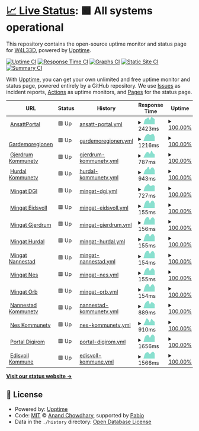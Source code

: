 # [📈 Live Status](https://W4L33D.github.io/DGIURLs): <!--live status--> **🟩 All systems operational**

This repository contains the open-source uptime monitor and status page for [W4L33D](https://W4L33D.github.io/DGIURLs), powered by [Upptime](https://github.com/upptime/upptime).

[![Uptime CI](https://github.com/W4L33D/DGIURLs/workflows/Uptime%20CI/badge.svg)](https://github.com/W4L33D/DGIURLs/actions?query=workflow%3A%22Uptime+CI%22)
[![Response Time CI](https://github.com/W4L33D/DGIURLs/workflows/Response%20Time%20CI/badge.svg)](https://github.com/W4L33D/DGIURLs/actions?query=workflow%3A%22Response+Time+CI%22)
[![Graphs CI](https://github.com/W4L33D/DGIURLs/workflows/Graphs%20CI/badge.svg)](https://github.com/W4L33D/DGIURLs/actions?query=workflow%3A%22Graphs+CI%22)
[![Static Site CI](https://github.com/W4L33D/DGIURLs/workflows/Static%20Site%20CI/badge.svg)](https://github.com/W4L33D/DGIURLs/actions?query=workflow%3A%22Static+Site+CI%22)
[![Summary CI](https://github.com/W4L33D/DGIURLs/workflows/Summary%20CI/badge.svg)](https://github.com/W4L33D/DGIURLs/actions?query=workflow%3A%22Summary+CI%22)

With [Upptime](https://upptime.js.org), you can get your own unlimited and free uptime monitor and status page, powered entirely by a GitHub repository. We use [Issues](https://github.com/W4L33D/DGIURLs/issues) as incident reports, [Actions](https://github.com/W4L33D/DGIURLs/actions) as uptime monitors, and [Pages](https://W4L33D.github.io/DGIURLs) for the status page.

<!--start: status pages-->
<!-- This summary is generated by Upptime (https://github.com/upptime/upptime) -->
<!-- Do not edit this manually, your changes will be overwritten -->
<!-- prettier-ignore -->
| URL | Status | History | Response Time | Uptime |
| --- | ------ | ------- | ------------- | ------ |
| <img alt="" src="https://icons.duckduckgo.com/ip3/ansattportal.dgi.no.ico" height="13"> [AnsattPortal](https://ansattportal.dgi.no/) | 🟩 Up | [ansatt-portal.yml](https://github.com/W4L33D/DGIURLs/commits/HEAD/history/ansatt-portal.yml) | <details><summary><img alt="Response time graph" src="./graphs/ansatt-portal/response-time-week.png" height="20"> 2423ms</summary><br><a href="https://W4L33D.github.io/DGIURLs/history/ansatt-portal"><img alt="Response time 2143" src="https://img.shields.io/endpoint?url=https%3A%2F%2Fraw.githubusercontent.com%2FW4L33D%2FDGIURLs%2FHEAD%2Fapi%2Fansatt-portal%2Fresponse-time.json"></a><br><a href="https://W4L33D.github.io/DGIURLs/history/ansatt-portal"><img alt="24-hour response time 2673" src="https://img.shields.io/endpoint?url=https%3A%2F%2Fraw.githubusercontent.com%2FW4L33D%2FDGIURLs%2FHEAD%2Fapi%2Fansatt-portal%2Fresponse-time-day.json"></a><br><a href="https://W4L33D.github.io/DGIURLs/history/ansatt-portal"><img alt="7-day response time 2423" src="https://img.shields.io/endpoint?url=https%3A%2F%2Fraw.githubusercontent.com%2FW4L33D%2FDGIURLs%2FHEAD%2Fapi%2Fansatt-portal%2Fresponse-time-week.json"></a><br><a href="https://W4L33D.github.io/DGIURLs/history/ansatt-portal"><img alt="30-day response time 2213" src="https://img.shields.io/endpoint?url=https%3A%2F%2Fraw.githubusercontent.com%2FW4L33D%2FDGIURLs%2FHEAD%2Fapi%2Fansatt-portal%2Fresponse-time-month.json"></a><br><a href="https://W4L33D.github.io/DGIURLs/history/ansatt-portal"><img alt="1-year response time 2143" src="https://img.shields.io/endpoint?url=https%3A%2F%2Fraw.githubusercontent.com%2FW4L33D%2FDGIURLs%2FHEAD%2Fapi%2Fansatt-portal%2Fresponse-time-year.json"></a></details> | <details><summary><a href="https://W4L33D.github.io/DGIURLs/history/ansatt-portal">100.00%</a></summary><a href="https://W4L33D.github.io/DGIURLs/history/ansatt-portal"><img alt="All-time uptime 100.00%" src="https://img.shields.io/endpoint?url=https%3A%2F%2Fraw.githubusercontent.com%2FW4L33D%2FDGIURLs%2FHEAD%2Fapi%2Fansatt-portal%2Fuptime.json"></a><br><a href="https://W4L33D.github.io/DGIURLs/history/ansatt-portal"><img alt="24-hour uptime 100.00%" src="https://img.shields.io/endpoint?url=https%3A%2F%2Fraw.githubusercontent.com%2FW4L33D%2FDGIURLs%2FHEAD%2Fapi%2Fansatt-portal%2Fuptime-day.json"></a><br><a href="https://W4L33D.github.io/DGIURLs/history/ansatt-portal"><img alt="7-day uptime 100.00%" src="https://img.shields.io/endpoint?url=https%3A%2F%2Fraw.githubusercontent.com%2FW4L33D%2FDGIURLs%2FHEAD%2Fapi%2Fansatt-portal%2Fuptime-week.json"></a><br><a href="https://W4L33D.github.io/DGIURLs/history/ansatt-portal"><img alt="30-day uptime 100.00%" src="https://img.shields.io/endpoint?url=https%3A%2F%2Fraw.githubusercontent.com%2FW4L33D%2FDGIURLs%2FHEAD%2Fapi%2Fansatt-portal%2Fuptime-month.json"></a><br><a href="https://W4L33D.github.io/DGIURLs/history/ansatt-portal"><img alt="1-year uptime 100.00%" src="https://img.shields.io/endpoint?url=https%3A%2F%2Fraw.githubusercontent.com%2FW4L33D%2FDGIURLs%2FHEAD%2Fapi%2Fansatt-portal%2Fuptime-year.json"></a></details>
| <img alt="" src="https://icons.duckduckgo.com/ip3/gardermoregionen.no.ico" height="13"> [Gardemoregionen](https://gardermoregionen.no/) | 🟩 Up | [gardemoregionen.yml](https://github.com/W4L33D/DGIURLs/commits/HEAD/history/gardemoregionen.yml) | <details><summary><img alt="Response time graph" src="./graphs/gardemoregionen/response-time-week.png" height="20"> 1216ms</summary><br><a href="https://W4L33D.github.io/DGIURLs/history/gardemoregionen"><img alt="Response time 1104" src="https://img.shields.io/endpoint?url=https%3A%2F%2Fraw.githubusercontent.com%2FW4L33D%2FDGIURLs%2FHEAD%2Fapi%2Fgardemoregionen%2Fresponse-time.json"></a><br><a href="https://W4L33D.github.io/DGIURLs/history/gardemoregionen"><img alt="24-hour response time 1511" src="https://img.shields.io/endpoint?url=https%3A%2F%2Fraw.githubusercontent.com%2FW4L33D%2FDGIURLs%2FHEAD%2Fapi%2Fgardemoregionen%2Fresponse-time-day.json"></a><br><a href="https://W4L33D.github.io/DGIURLs/history/gardemoregionen"><img alt="7-day response time 1216" src="https://img.shields.io/endpoint?url=https%3A%2F%2Fraw.githubusercontent.com%2FW4L33D%2FDGIURLs%2FHEAD%2Fapi%2Fgardemoregionen%2Fresponse-time-week.json"></a><br><a href="https://W4L33D.github.io/DGIURLs/history/gardemoregionen"><img alt="30-day response time 1046" src="https://img.shields.io/endpoint?url=https%3A%2F%2Fraw.githubusercontent.com%2FW4L33D%2FDGIURLs%2FHEAD%2Fapi%2Fgardemoregionen%2Fresponse-time-month.json"></a><br><a href="https://W4L33D.github.io/DGIURLs/history/gardemoregionen"><img alt="1-year response time 1104" src="https://img.shields.io/endpoint?url=https%3A%2F%2Fraw.githubusercontent.com%2FW4L33D%2FDGIURLs%2FHEAD%2Fapi%2Fgardemoregionen%2Fresponse-time-year.json"></a></details> | <details><summary><a href="https://W4L33D.github.io/DGIURLs/history/gardemoregionen">100.00%</a></summary><a href="https://W4L33D.github.io/DGIURLs/history/gardemoregionen"><img alt="All-time uptime 100.00%" src="https://img.shields.io/endpoint?url=https%3A%2F%2Fraw.githubusercontent.com%2FW4L33D%2FDGIURLs%2FHEAD%2Fapi%2Fgardemoregionen%2Fuptime.json"></a><br><a href="https://W4L33D.github.io/DGIURLs/history/gardemoregionen"><img alt="24-hour uptime 100.00%" src="https://img.shields.io/endpoint?url=https%3A%2F%2Fraw.githubusercontent.com%2FW4L33D%2FDGIURLs%2FHEAD%2Fapi%2Fgardemoregionen%2Fuptime-day.json"></a><br><a href="https://W4L33D.github.io/DGIURLs/history/gardemoregionen"><img alt="7-day uptime 100.00%" src="https://img.shields.io/endpoint?url=https%3A%2F%2Fraw.githubusercontent.com%2FW4L33D%2FDGIURLs%2FHEAD%2Fapi%2Fgardemoregionen%2Fuptime-week.json"></a><br><a href="https://W4L33D.github.io/DGIURLs/history/gardemoregionen"><img alt="30-day uptime 100.00%" src="https://img.shields.io/endpoint?url=https%3A%2F%2Fraw.githubusercontent.com%2FW4L33D%2FDGIURLs%2FHEAD%2Fapi%2Fgardemoregionen%2Fuptime-month.json"></a><br><a href="https://W4L33D.github.io/DGIURLs/history/gardemoregionen"><img alt="1-year uptime 100.00%" src="https://img.shields.io/endpoint?url=https%3A%2F%2Fraw.githubusercontent.com%2FW4L33D%2FDGIURLs%2FHEAD%2Fapi%2Fgardemoregionen%2Fuptime-year.json"></a></details>
| <img alt="" src="https://icons.duckduckgo.com/ip3/gjerdrum.kommunetv.no.ico" height="13"> [Gjerdrum Kommunetv](https://Gjerdrum.kommunetv.no) | 🟩 Up | [gjerdrum-kommunetv.yml](https://github.com/W4L33D/DGIURLs/commits/HEAD/history/gjerdrum-kommunetv.yml) | <details><summary><img alt="Response time graph" src="./graphs/gjerdrum-kommunetv/response-time-week.png" height="20"> 787ms</summary><br><a href="https://W4L33D.github.io/DGIURLs/history/gjerdrum-kommunetv"><img alt="Response time 703" src="https://img.shields.io/endpoint?url=https%3A%2F%2Fraw.githubusercontent.com%2FW4L33D%2FDGIURLs%2FHEAD%2Fapi%2Fgjerdrum-kommunetv%2Fresponse-time.json"></a><br><a href="https://W4L33D.github.io/DGIURLs/history/gjerdrum-kommunetv"><img alt="24-hour response time 855" src="https://img.shields.io/endpoint?url=https%3A%2F%2Fraw.githubusercontent.com%2FW4L33D%2FDGIURLs%2FHEAD%2Fapi%2Fgjerdrum-kommunetv%2Fresponse-time-day.json"></a><br><a href="https://W4L33D.github.io/DGIURLs/history/gjerdrum-kommunetv"><img alt="7-day response time 787" src="https://img.shields.io/endpoint?url=https%3A%2F%2Fraw.githubusercontent.com%2FW4L33D%2FDGIURLs%2FHEAD%2Fapi%2Fgjerdrum-kommunetv%2Fresponse-time-week.json"></a><br><a href="https://W4L33D.github.io/DGIURLs/history/gjerdrum-kommunetv"><img alt="30-day response time 718" src="https://img.shields.io/endpoint?url=https%3A%2F%2Fraw.githubusercontent.com%2FW4L33D%2FDGIURLs%2FHEAD%2Fapi%2Fgjerdrum-kommunetv%2Fresponse-time-month.json"></a><br><a href="https://W4L33D.github.io/DGIURLs/history/gjerdrum-kommunetv"><img alt="1-year response time 703" src="https://img.shields.io/endpoint?url=https%3A%2F%2Fraw.githubusercontent.com%2FW4L33D%2FDGIURLs%2FHEAD%2Fapi%2Fgjerdrum-kommunetv%2Fresponse-time-year.json"></a></details> | <details><summary><a href="https://W4L33D.github.io/DGIURLs/history/gjerdrum-kommunetv">100.00%</a></summary><a href="https://W4L33D.github.io/DGIURLs/history/gjerdrum-kommunetv"><img alt="All-time uptime 100.00%" src="https://img.shields.io/endpoint?url=https%3A%2F%2Fraw.githubusercontent.com%2FW4L33D%2FDGIURLs%2FHEAD%2Fapi%2Fgjerdrum-kommunetv%2Fuptime.json"></a><br><a href="https://W4L33D.github.io/DGIURLs/history/gjerdrum-kommunetv"><img alt="24-hour uptime 100.00%" src="https://img.shields.io/endpoint?url=https%3A%2F%2Fraw.githubusercontent.com%2FW4L33D%2FDGIURLs%2FHEAD%2Fapi%2Fgjerdrum-kommunetv%2Fuptime-day.json"></a><br><a href="https://W4L33D.github.io/DGIURLs/history/gjerdrum-kommunetv"><img alt="7-day uptime 100.00%" src="https://img.shields.io/endpoint?url=https%3A%2F%2Fraw.githubusercontent.com%2FW4L33D%2FDGIURLs%2FHEAD%2Fapi%2Fgjerdrum-kommunetv%2Fuptime-week.json"></a><br><a href="https://W4L33D.github.io/DGIURLs/history/gjerdrum-kommunetv"><img alt="30-day uptime 100.00%" src="https://img.shields.io/endpoint?url=https%3A%2F%2Fraw.githubusercontent.com%2FW4L33D%2FDGIURLs%2FHEAD%2Fapi%2Fgjerdrum-kommunetv%2Fuptime-month.json"></a><br><a href="https://W4L33D.github.io/DGIURLs/history/gjerdrum-kommunetv"><img alt="1-year uptime 100.00%" src="https://img.shields.io/endpoint?url=https%3A%2F%2Fraw.githubusercontent.com%2FW4L33D%2FDGIURLs%2FHEAD%2Fapi%2Fgjerdrum-kommunetv%2Fuptime-year.json"></a></details>
| <img alt="" src="https://icons.duckduckgo.com/ip3/hurdal.kommunetv.no.ico" height="13"> [Hurdal Kommunetv](https://Hurdal.kommunetv.no) | 🟩 Up | [hurdal-kommunetv.yml](https://github.com/W4L33D/DGIURLs/commits/HEAD/history/hurdal-kommunetv.yml) | <details><summary><img alt="Response time graph" src="./graphs/hurdal-kommunetv/response-time-week.png" height="20"> 943ms</summary><br><a href="https://W4L33D.github.io/DGIURLs/history/hurdal-kommunetv"><img alt="Response time 816" src="https://img.shields.io/endpoint?url=https%3A%2F%2Fraw.githubusercontent.com%2FW4L33D%2FDGIURLs%2FHEAD%2Fapi%2Fhurdal-kommunetv%2Fresponse-time.json"></a><br><a href="https://W4L33D.github.io/DGIURLs/history/hurdal-kommunetv"><img alt="24-hour response time 1042" src="https://img.shields.io/endpoint?url=https%3A%2F%2Fraw.githubusercontent.com%2FW4L33D%2FDGIURLs%2FHEAD%2Fapi%2Fhurdal-kommunetv%2Fresponse-time-day.json"></a><br><a href="https://W4L33D.github.io/DGIURLs/history/hurdal-kommunetv"><img alt="7-day response time 943" src="https://img.shields.io/endpoint?url=https%3A%2F%2Fraw.githubusercontent.com%2FW4L33D%2FDGIURLs%2FHEAD%2Fapi%2Fhurdal-kommunetv%2Fresponse-time-week.json"></a><br><a href="https://W4L33D.github.io/DGIURLs/history/hurdal-kommunetv"><img alt="30-day response time 860" src="https://img.shields.io/endpoint?url=https%3A%2F%2Fraw.githubusercontent.com%2FW4L33D%2FDGIURLs%2FHEAD%2Fapi%2Fhurdal-kommunetv%2Fresponse-time-month.json"></a><br><a href="https://W4L33D.github.io/DGIURLs/history/hurdal-kommunetv"><img alt="1-year response time 816" src="https://img.shields.io/endpoint?url=https%3A%2F%2Fraw.githubusercontent.com%2FW4L33D%2FDGIURLs%2FHEAD%2Fapi%2Fhurdal-kommunetv%2Fresponse-time-year.json"></a></details> | <details><summary><a href="https://W4L33D.github.io/DGIURLs/history/hurdal-kommunetv">100.00%</a></summary><a href="https://W4L33D.github.io/DGIURLs/history/hurdal-kommunetv"><img alt="All-time uptime 100.00%" src="https://img.shields.io/endpoint?url=https%3A%2F%2Fraw.githubusercontent.com%2FW4L33D%2FDGIURLs%2FHEAD%2Fapi%2Fhurdal-kommunetv%2Fuptime.json"></a><br><a href="https://W4L33D.github.io/DGIURLs/history/hurdal-kommunetv"><img alt="24-hour uptime 100.00%" src="https://img.shields.io/endpoint?url=https%3A%2F%2Fraw.githubusercontent.com%2FW4L33D%2FDGIURLs%2FHEAD%2Fapi%2Fhurdal-kommunetv%2Fuptime-day.json"></a><br><a href="https://W4L33D.github.io/DGIURLs/history/hurdal-kommunetv"><img alt="7-day uptime 100.00%" src="https://img.shields.io/endpoint?url=https%3A%2F%2Fraw.githubusercontent.com%2FW4L33D%2FDGIURLs%2FHEAD%2Fapi%2Fhurdal-kommunetv%2Fuptime-week.json"></a><br><a href="https://W4L33D.github.io/DGIURLs/history/hurdal-kommunetv"><img alt="30-day uptime 100.00%" src="https://img.shields.io/endpoint?url=https%3A%2F%2Fraw.githubusercontent.com%2FW4L33D%2FDGIURLs%2FHEAD%2Fapi%2Fhurdal-kommunetv%2Fuptime-month.json"></a><br><a href="https://W4L33D.github.io/DGIURLs/history/hurdal-kommunetv"><img alt="1-year uptime 100.00%" src="https://img.shields.io/endpoint?url=https%3A%2F%2Fraw.githubusercontent.com%2FW4L33D%2FDGIURLs%2FHEAD%2Fapi%2Fhurdal-kommunetv%2Fuptime-year.json"></a></details>
| <img alt="" src="https://icons.duckduckgo.com/ip3/mingat.dgi.no.ico" height="13"> [Mingat DGI](https://mingat.dgi.no/GatGoDGI/api/v1/ping) | 🟩 Up | [mingat-dgi.yml](https://github.com/W4L33D/DGIURLs/commits/HEAD/history/mingat-dgi.yml) | <details><summary><img alt="Response time graph" src="./graphs/mingat-dgi/response-time-week.png" height="20"> 727ms</summary><br><a href="https://W4L33D.github.io/DGIURLs/history/mingat-dgi"><img alt="Response time 658" src="https://img.shields.io/endpoint?url=https%3A%2F%2Fraw.githubusercontent.com%2FW4L33D%2FDGIURLs%2FHEAD%2Fapi%2Fmingat-dgi%2Fresponse-time.json"></a><br><a href="https://W4L33D.github.io/DGIURLs/history/mingat-dgi"><img alt="24-hour response time 734" src="https://img.shields.io/endpoint?url=https%3A%2F%2Fraw.githubusercontent.com%2FW4L33D%2FDGIURLs%2FHEAD%2Fapi%2Fmingat-dgi%2Fresponse-time-day.json"></a><br><a href="https://W4L33D.github.io/DGIURLs/history/mingat-dgi"><img alt="7-day response time 727" src="https://img.shields.io/endpoint?url=https%3A%2F%2Fraw.githubusercontent.com%2FW4L33D%2FDGIURLs%2FHEAD%2Fapi%2Fmingat-dgi%2Fresponse-time-week.json"></a><br><a href="https://W4L33D.github.io/DGIURLs/history/mingat-dgi"><img alt="30-day response time 658" src="https://img.shields.io/endpoint?url=https%3A%2F%2Fraw.githubusercontent.com%2FW4L33D%2FDGIURLs%2FHEAD%2Fapi%2Fmingat-dgi%2Fresponse-time-month.json"></a><br><a href="https://W4L33D.github.io/DGIURLs/history/mingat-dgi"><img alt="1-year response time 658" src="https://img.shields.io/endpoint?url=https%3A%2F%2Fraw.githubusercontent.com%2FW4L33D%2FDGIURLs%2FHEAD%2Fapi%2Fmingat-dgi%2Fresponse-time-year.json"></a></details> | <details><summary><a href="https://W4L33D.github.io/DGIURLs/history/mingat-dgi">100.00%</a></summary><a href="https://W4L33D.github.io/DGIURLs/history/mingat-dgi"><img alt="All-time uptime 100.00%" src="https://img.shields.io/endpoint?url=https%3A%2F%2Fraw.githubusercontent.com%2FW4L33D%2FDGIURLs%2FHEAD%2Fapi%2Fmingat-dgi%2Fuptime.json"></a><br><a href="https://W4L33D.github.io/DGIURLs/history/mingat-dgi"><img alt="24-hour uptime 100.00%" src="https://img.shields.io/endpoint?url=https%3A%2F%2Fraw.githubusercontent.com%2FW4L33D%2FDGIURLs%2FHEAD%2Fapi%2Fmingat-dgi%2Fuptime-day.json"></a><br><a href="https://W4L33D.github.io/DGIURLs/history/mingat-dgi"><img alt="7-day uptime 100.00%" src="https://img.shields.io/endpoint?url=https%3A%2F%2Fraw.githubusercontent.com%2FW4L33D%2FDGIURLs%2FHEAD%2Fapi%2Fmingat-dgi%2Fuptime-week.json"></a><br><a href="https://W4L33D.github.io/DGIURLs/history/mingat-dgi"><img alt="30-day uptime 100.00%" src="https://img.shields.io/endpoint?url=https%3A%2F%2Fraw.githubusercontent.com%2FW4L33D%2FDGIURLs%2FHEAD%2Fapi%2Fmingat-dgi%2Fuptime-month.json"></a><br><a href="https://W4L33D.github.io/DGIURLs/history/mingat-dgi"><img alt="1-year uptime 100.00%" src="https://img.shields.io/endpoint?url=https%3A%2F%2Fraw.githubusercontent.com%2FW4L33D%2FDGIURLs%2FHEAD%2Fapi%2Fmingat-dgi%2Fuptime-year.json"></a></details>
| <img alt="" src="https://icons.duckduckgo.com/ip3/mingat.dgi.no.ico" height="13"> [Mingat Eidsvoll](https://mingat.dgi.no/GatGoEid/api/v1/ping) | 🟩 Up | [mingat-eidsvoll.yml](https://github.com/W4L33D/DGIURLs/commits/HEAD/history/mingat-eidsvoll.yml) | <details><summary><img alt="Response time graph" src="./graphs/mingat-eidsvoll/response-time-week.png" height="20"> 155ms</summary><br><a href="https://W4L33D.github.io/DGIURLs/history/mingat-eidsvoll"><img alt="Response time 140" src="https://img.shields.io/endpoint?url=https%3A%2F%2Fraw.githubusercontent.com%2FW4L33D%2FDGIURLs%2FHEAD%2Fapi%2Fmingat-eidsvoll%2Fresponse-time.json"></a><br><a href="https://W4L33D.github.io/DGIURLs/history/mingat-eidsvoll"><img alt="24-hour response time 174" src="https://img.shields.io/endpoint?url=https%3A%2F%2Fraw.githubusercontent.com%2FW4L33D%2FDGIURLs%2FHEAD%2Fapi%2Fmingat-eidsvoll%2Fresponse-time-day.json"></a><br><a href="https://W4L33D.github.io/DGIURLs/history/mingat-eidsvoll"><img alt="7-day response time 155" src="https://img.shields.io/endpoint?url=https%3A%2F%2Fraw.githubusercontent.com%2FW4L33D%2FDGIURLs%2FHEAD%2Fapi%2Fmingat-eidsvoll%2Fresponse-time-week.json"></a><br><a href="https://W4L33D.github.io/DGIURLs/history/mingat-eidsvoll"><img alt="30-day response time 145" src="https://img.shields.io/endpoint?url=https%3A%2F%2Fraw.githubusercontent.com%2FW4L33D%2FDGIURLs%2FHEAD%2Fapi%2Fmingat-eidsvoll%2Fresponse-time-month.json"></a><br><a href="https://W4L33D.github.io/DGIURLs/history/mingat-eidsvoll"><img alt="1-year response time 140" src="https://img.shields.io/endpoint?url=https%3A%2F%2Fraw.githubusercontent.com%2FW4L33D%2FDGIURLs%2FHEAD%2Fapi%2Fmingat-eidsvoll%2Fresponse-time-year.json"></a></details> | <details><summary><a href="https://W4L33D.github.io/DGIURLs/history/mingat-eidsvoll">100.00%</a></summary><a href="https://W4L33D.github.io/DGIURLs/history/mingat-eidsvoll"><img alt="All-time uptime 100.00%" src="https://img.shields.io/endpoint?url=https%3A%2F%2Fraw.githubusercontent.com%2FW4L33D%2FDGIURLs%2FHEAD%2Fapi%2Fmingat-eidsvoll%2Fuptime.json"></a><br><a href="https://W4L33D.github.io/DGIURLs/history/mingat-eidsvoll"><img alt="24-hour uptime 100.00%" src="https://img.shields.io/endpoint?url=https%3A%2F%2Fraw.githubusercontent.com%2FW4L33D%2FDGIURLs%2FHEAD%2Fapi%2Fmingat-eidsvoll%2Fuptime-day.json"></a><br><a href="https://W4L33D.github.io/DGIURLs/history/mingat-eidsvoll"><img alt="7-day uptime 100.00%" src="https://img.shields.io/endpoint?url=https%3A%2F%2Fraw.githubusercontent.com%2FW4L33D%2FDGIURLs%2FHEAD%2Fapi%2Fmingat-eidsvoll%2Fuptime-week.json"></a><br><a href="https://W4L33D.github.io/DGIURLs/history/mingat-eidsvoll"><img alt="30-day uptime 100.00%" src="https://img.shields.io/endpoint?url=https%3A%2F%2Fraw.githubusercontent.com%2FW4L33D%2FDGIURLs%2FHEAD%2Fapi%2Fmingat-eidsvoll%2Fuptime-month.json"></a><br><a href="https://W4L33D.github.io/DGIURLs/history/mingat-eidsvoll"><img alt="1-year uptime 100.00%" src="https://img.shields.io/endpoint?url=https%3A%2F%2Fraw.githubusercontent.com%2FW4L33D%2FDGIURLs%2FHEAD%2Fapi%2Fmingat-eidsvoll%2Fuptime-year.json"></a></details>
| <img alt="" src="https://icons.duckduckgo.com/ip3/mingat.dgi.no.ico" height="13"> [Mingat Gjerdrum](https://mingat.dgi.no/GatGoGje/api/v1/ping) | 🟩 Up | [mingat-gjerdrum.yml](https://github.com/W4L33D/DGIURLs/commits/HEAD/history/mingat-gjerdrum.yml) | <details><summary><img alt="Response time graph" src="./graphs/mingat-gjerdrum/response-time-week.png" height="20"> 156ms</summary><br><a href="https://W4L33D.github.io/DGIURLs/history/mingat-gjerdrum"><img alt="Response time 162" src="https://img.shields.io/endpoint?url=https%3A%2F%2Fraw.githubusercontent.com%2FW4L33D%2FDGIURLs%2FHEAD%2Fapi%2Fmingat-gjerdrum%2Fresponse-time.json"></a><br><a href="https://W4L33D.github.io/DGIURLs/history/mingat-gjerdrum"><img alt="24-hour response time 175" src="https://img.shields.io/endpoint?url=https%3A%2F%2Fraw.githubusercontent.com%2FW4L33D%2FDGIURLs%2FHEAD%2Fapi%2Fmingat-gjerdrum%2Fresponse-time-day.json"></a><br><a href="https://W4L33D.github.io/DGIURLs/history/mingat-gjerdrum"><img alt="7-day response time 156" src="https://img.shields.io/endpoint?url=https%3A%2F%2Fraw.githubusercontent.com%2FW4L33D%2FDGIURLs%2FHEAD%2Fapi%2Fmingat-gjerdrum%2Fresponse-time-week.json"></a><br><a href="https://W4L33D.github.io/DGIURLs/history/mingat-gjerdrum"><img alt="30-day response time 188" src="https://img.shields.io/endpoint?url=https%3A%2F%2Fraw.githubusercontent.com%2FW4L33D%2FDGIURLs%2FHEAD%2Fapi%2Fmingat-gjerdrum%2Fresponse-time-month.json"></a><br><a href="https://W4L33D.github.io/DGIURLs/history/mingat-gjerdrum"><img alt="1-year response time 162" src="https://img.shields.io/endpoint?url=https%3A%2F%2Fraw.githubusercontent.com%2FW4L33D%2FDGIURLs%2FHEAD%2Fapi%2Fmingat-gjerdrum%2Fresponse-time-year.json"></a></details> | <details><summary><a href="https://W4L33D.github.io/DGIURLs/history/mingat-gjerdrum">100.00%</a></summary><a href="https://W4L33D.github.io/DGIURLs/history/mingat-gjerdrum"><img alt="All-time uptime 100.00%" src="https://img.shields.io/endpoint?url=https%3A%2F%2Fraw.githubusercontent.com%2FW4L33D%2FDGIURLs%2FHEAD%2Fapi%2Fmingat-gjerdrum%2Fuptime.json"></a><br><a href="https://W4L33D.github.io/DGIURLs/history/mingat-gjerdrum"><img alt="24-hour uptime 100.00%" src="https://img.shields.io/endpoint?url=https%3A%2F%2Fraw.githubusercontent.com%2FW4L33D%2FDGIURLs%2FHEAD%2Fapi%2Fmingat-gjerdrum%2Fuptime-day.json"></a><br><a href="https://W4L33D.github.io/DGIURLs/history/mingat-gjerdrum"><img alt="7-day uptime 100.00%" src="https://img.shields.io/endpoint?url=https%3A%2F%2Fraw.githubusercontent.com%2FW4L33D%2FDGIURLs%2FHEAD%2Fapi%2Fmingat-gjerdrum%2Fuptime-week.json"></a><br><a href="https://W4L33D.github.io/DGIURLs/history/mingat-gjerdrum"><img alt="30-day uptime 100.00%" src="https://img.shields.io/endpoint?url=https%3A%2F%2Fraw.githubusercontent.com%2FW4L33D%2FDGIURLs%2FHEAD%2Fapi%2Fmingat-gjerdrum%2Fuptime-month.json"></a><br><a href="https://W4L33D.github.io/DGIURLs/history/mingat-gjerdrum"><img alt="1-year uptime 100.00%" src="https://img.shields.io/endpoint?url=https%3A%2F%2Fraw.githubusercontent.com%2FW4L33D%2FDGIURLs%2FHEAD%2Fapi%2Fmingat-gjerdrum%2Fuptime-year.json"></a></details>
| <img alt="" src="https://icons.duckduckgo.com/ip3/mingat.dgi.no.ico" height="13"> [Mingat Hurdal](https://mingat.dgi.no/GatGoHur/api/v1/ping) | 🟩 Up | [mingat-hurdal.yml](https://github.com/W4L33D/DGIURLs/commits/HEAD/history/mingat-hurdal.yml) | <details><summary><img alt="Response time graph" src="./graphs/mingat-hurdal/response-time-week.png" height="20"> 155ms</summary><br><a href="https://W4L33D.github.io/DGIURLs/history/mingat-hurdal"><img alt="Response time 171" src="https://img.shields.io/endpoint?url=https%3A%2F%2Fraw.githubusercontent.com%2FW4L33D%2FDGIURLs%2FHEAD%2Fapi%2Fmingat-hurdal%2Fresponse-time.json"></a><br><a href="https://W4L33D.github.io/DGIURLs/history/mingat-hurdal"><img alt="24-hour response time 174" src="https://img.shields.io/endpoint?url=https%3A%2F%2Fraw.githubusercontent.com%2FW4L33D%2FDGIURLs%2FHEAD%2Fapi%2Fmingat-hurdal%2Fresponse-time-day.json"></a><br><a href="https://W4L33D.github.io/DGIURLs/history/mingat-hurdal"><img alt="7-day response time 155" src="https://img.shields.io/endpoint?url=https%3A%2F%2Fraw.githubusercontent.com%2FW4L33D%2FDGIURLs%2FHEAD%2Fapi%2Fmingat-hurdal%2Fresponse-time-week.json"></a><br><a href="https://W4L33D.github.io/DGIURLs/history/mingat-hurdal"><img alt="30-day response time 205" src="https://img.shields.io/endpoint?url=https%3A%2F%2Fraw.githubusercontent.com%2FW4L33D%2FDGIURLs%2FHEAD%2Fapi%2Fmingat-hurdal%2Fresponse-time-month.json"></a><br><a href="https://W4L33D.github.io/DGIURLs/history/mingat-hurdal"><img alt="1-year response time 171" src="https://img.shields.io/endpoint?url=https%3A%2F%2Fraw.githubusercontent.com%2FW4L33D%2FDGIURLs%2FHEAD%2Fapi%2Fmingat-hurdal%2Fresponse-time-year.json"></a></details> | <details><summary><a href="https://W4L33D.github.io/DGIURLs/history/mingat-hurdal">100.00%</a></summary><a href="https://W4L33D.github.io/DGIURLs/history/mingat-hurdal"><img alt="All-time uptime 100.00%" src="https://img.shields.io/endpoint?url=https%3A%2F%2Fraw.githubusercontent.com%2FW4L33D%2FDGIURLs%2FHEAD%2Fapi%2Fmingat-hurdal%2Fuptime.json"></a><br><a href="https://W4L33D.github.io/DGIURLs/history/mingat-hurdal"><img alt="24-hour uptime 100.00%" src="https://img.shields.io/endpoint?url=https%3A%2F%2Fraw.githubusercontent.com%2FW4L33D%2FDGIURLs%2FHEAD%2Fapi%2Fmingat-hurdal%2Fuptime-day.json"></a><br><a href="https://W4L33D.github.io/DGIURLs/history/mingat-hurdal"><img alt="7-day uptime 100.00%" src="https://img.shields.io/endpoint?url=https%3A%2F%2Fraw.githubusercontent.com%2FW4L33D%2FDGIURLs%2FHEAD%2Fapi%2Fmingat-hurdal%2Fuptime-week.json"></a><br><a href="https://W4L33D.github.io/DGIURLs/history/mingat-hurdal"><img alt="30-day uptime 100.00%" src="https://img.shields.io/endpoint?url=https%3A%2F%2Fraw.githubusercontent.com%2FW4L33D%2FDGIURLs%2FHEAD%2Fapi%2Fmingat-hurdal%2Fuptime-month.json"></a><br><a href="https://W4L33D.github.io/DGIURLs/history/mingat-hurdal"><img alt="1-year uptime 100.00%" src="https://img.shields.io/endpoint?url=https%3A%2F%2Fraw.githubusercontent.com%2FW4L33D%2FDGIURLs%2FHEAD%2Fapi%2Fmingat-hurdal%2Fuptime-year.json"></a></details>
| <img alt="" src="https://icons.duckduckgo.com/ip3/mingat.dgi.no.ico" height="13"> [Mingat Nannestad](https://mingat.dgi.no/GatGoNan/api/v1/ping) | 🟩 Up | [mingat-nannestad.yml](https://github.com/W4L33D/DGIURLs/commits/HEAD/history/mingat-nannestad.yml) | <details><summary><img alt="Response time graph" src="./graphs/mingat-nannestad/response-time-week.png" height="20"> 154ms</summary><br><a href="https://W4L33D.github.io/DGIURLs/history/mingat-nannestad"><img alt="Response time 164" src="https://img.shields.io/endpoint?url=https%3A%2F%2Fraw.githubusercontent.com%2FW4L33D%2FDGIURLs%2FHEAD%2Fapi%2Fmingat-nannestad%2Fresponse-time.json"></a><br><a href="https://W4L33D.github.io/DGIURLs/history/mingat-nannestad"><img alt="24-hour response time 174" src="https://img.shields.io/endpoint?url=https%3A%2F%2Fraw.githubusercontent.com%2FW4L33D%2FDGIURLs%2FHEAD%2Fapi%2Fmingat-nannestad%2Fresponse-time-day.json"></a><br><a href="https://W4L33D.github.io/DGIURLs/history/mingat-nannestad"><img alt="7-day response time 154" src="https://img.shields.io/endpoint?url=https%3A%2F%2Fraw.githubusercontent.com%2FW4L33D%2FDGIURLs%2FHEAD%2Fapi%2Fmingat-nannestad%2Fresponse-time-week.json"></a><br><a href="https://W4L33D.github.io/DGIURLs/history/mingat-nannestad"><img alt="30-day response time 192" src="https://img.shields.io/endpoint?url=https%3A%2F%2Fraw.githubusercontent.com%2FW4L33D%2FDGIURLs%2FHEAD%2Fapi%2Fmingat-nannestad%2Fresponse-time-month.json"></a><br><a href="https://W4L33D.github.io/DGIURLs/history/mingat-nannestad"><img alt="1-year response time 164" src="https://img.shields.io/endpoint?url=https%3A%2F%2Fraw.githubusercontent.com%2FW4L33D%2FDGIURLs%2FHEAD%2Fapi%2Fmingat-nannestad%2Fresponse-time-year.json"></a></details> | <details><summary><a href="https://W4L33D.github.io/DGIURLs/history/mingat-nannestad">100.00%</a></summary><a href="https://W4L33D.github.io/DGIURLs/history/mingat-nannestad"><img alt="All-time uptime 100.00%" src="https://img.shields.io/endpoint?url=https%3A%2F%2Fraw.githubusercontent.com%2FW4L33D%2FDGIURLs%2FHEAD%2Fapi%2Fmingat-nannestad%2Fuptime.json"></a><br><a href="https://W4L33D.github.io/DGIURLs/history/mingat-nannestad"><img alt="24-hour uptime 100.00%" src="https://img.shields.io/endpoint?url=https%3A%2F%2Fraw.githubusercontent.com%2FW4L33D%2FDGIURLs%2FHEAD%2Fapi%2Fmingat-nannestad%2Fuptime-day.json"></a><br><a href="https://W4L33D.github.io/DGIURLs/history/mingat-nannestad"><img alt="7-day uptime 100.00%" src="https://img.shields.io/endpoint?url=https%3A%2F%2Fraw.githubusercontent.com%2FW4L33D%2FDGIURLs%2FHEAD%2Fapi%2Fmingat-nannestad%2Fuptime-week.json"></a><br><a href="https://W4L33D.github.io/DGIURLs/history/mingat-nannestad"><img alt="30-day uptime 100.00%" src="https://img.shields.io/endpoint?url=https%3A%2F%2Fraw.githubusercontent.com%2FW4L33D%2FDGIURLs%2FHEAD%2Fapi%2Fmingat-nannestad%2Fuptime-month.json"></a><br><a href="https://W4L33D.github.io/DGIURLs/history/mingat-nannestad"><img alt="1-year uptime 100.00%" src="https://img.shields.io/endpoint?url=https%3A%2F%2Fraw.githubusercontent.com%2FW4L33D%2FDGIURLs%2FHEAD%2Fapi%2Fmingat-nannestad%2Fuptime-year.json"></a></details>
| <img alt="" src="https://icons.duckduckgo.com/ip3/mingat.dgi.no.ico" height="13"> [Mingat Nes](https://mingat.dgi.no/GatGoNes/api/v1/ping) | 🟩 Up | [mingat-nes.yml](https://github.com/W4L33D/DGIURLs/commits/HEAD/history/mingat-nes.yml) | <details><summary><img alt="Response time graph" src="./graphs/mingat-nes/response-time-week.png" height="20"> 155ms</summary><br><a href="https://W4L33D.github.io/DGIURLs/history/mingat-nes"><img alt="Response time 137" src="https://img.shields.io/endpoint?url=https%3A%2F%2Fraw.githubusercontent.com%2FW4L33D%2FDGIURLs%2FHEAD%2Fapi%2Fmingat-nes%2Fresponse-time.json"></a><br><a href="https://W4L33D.github.io/DGIURLs/history/mingat-nes"><img alt="24-hour response time 174" src="https://img.shields.io/endpoint?url=https%3A%2F%2Fraw.githubusercontent.com%2FW4L33D%2FDGIURLs%2FHEAD%2Fapi%2Fmingat-nes%2Fresponse-time-day.json"></a><br><a href="https://W4L33D.github.io/DGIURLs/history/mingat-nes"><img alt="7-day response time 155" src="https://img.shields.io/endpoint?url=https%3A%2F%2Fraw.githubusercontent.com%2FW4L33D%2FDGIURLs%2FHEAD%2Fapi%2Fmingat-nes%2Fresponse-time-week.json"></a><br><a href="https://W4L33D.github.io/DGIURLs/history/mingat-nes"><img alt="30-day response time 139" src="https://img.shields.io/endpoint?url=https%3A%2F%2Fraw.githubusercontent.com%2FW4L33D%2FDGIURLs%2FHEAD%2Fapi%2Fmingat-nes%2Fresponse-time-month.json"></a><br><a href="https://W4L33D.github.io/DGIURLs/history/mingat-nes"><img alt="1-year response time 137" src="https://img.shields.io/endpoint?url=https%3A%2F%2Fraw.githubusercontent.com%2FW4L33D%2FDGIURLs%2FHEAD%2Fapi%2Fmingat-nes%2Fresponse-time-year.json"></a></details> | <details><summary><a href="https://W4L33D.github.io/DGIURLs/history/mingat-nes">100.00%</a></summary><a href="https://W4L33D.github.io/DGIURLs/history/mingat-nes"><img alt="All-time uptime 100.00%" src="https://img.shields.io/endpoint?url=https%3A%2F%2Fraw.githubusercontent.com%2FW4L33D%2FDGIURLs%2FHEAD%2Fapi%2Fmingat-nes%2Fuptime.json"></a><br><a href="https://W4L33D.github.io/DGIURLs/history/mingat-nes"><img alt="24-hour uptime 100.00%" src="https://img.shields.io/endpoint?url=https%3A%2F%2Fraw.githubusercontent.com%2FW4L33D%2FDGIURLs%2FHEAD%2Fapi%2Fmingat-nes%2Fuptime-day.json"></a><br><a href="https://W4L33D.github.io/DGIURLs/history/mingat-nes"><img alt="7-day uptime 100.00%" src="https://img.shields.io/endpoint?url=https%3A%2F%2Fraw.githubusercontent.com%2FW4L33D%2FDGIURLs%2FHEAD%2Fapi%2Fmingat-nes%2Fuptime-week.json"></a><br><a href="https://W4L33D.github.io/DGIURLs/history/mingat-nes"><img alt="30-day uptime 100.00%" src="https://img.shields.io/endpoint?url=https%3A%2F%2Fraw.githubusercontent.com%2FW4L33D%2FDGIURLs%2FHEAD%2Fapi%2Fmingat-nes%2Fuptime-month.json"></a><br><a href="https://W4L33D.github.io/DGIURLs/history/mingat-nes"><img alt="1-year uptime 100.00%" src="https://img.shields.io/endpoint?url=https%3A%2F%2Fraw.githubusercontent.com%2FW4L33D%2FDGIURLs%2FHEAD%2Fapi%2Fmingat-nes%2Fuptime-year.json"></a></details>
| <img alt="" src="https://icons.duckduckgo.com/ip3/mingat.dgi.no.ico" height="13"> [Mingat Orb](https://mingat.dgi.no/GatGoOrb/api/v1/ping) | 🟩 Up | [mingat-orb.yml](https://github.com/W4L33D/DGIURLs/commits/HEAD/history/mingat-orb.yml) | <details><summary><img alt="Response time graph" src="./graphs/mingat-orb/response-time-week.png" height="20"> 154ms</summary><br><a href="https://W4L33D.github.io/DGIURLs/history/mingat-orb"><img alt="Response time 137" src="https://img.shields.io/endpoint?url=https%3A%2F%2Fraw.githubusercontent.com%2FW4L33D%2FDGIURLs%2FHEAD%2Fapi%2Fmingat-orb%2Fresponse-time.json"></a><br><a href="https://W4L33D.github.io/DGIURLs/history/mingat-orb"><img alt="24-hour response time 174" src="https://img.shields.io/endpoint?url=https%3A%2F%2Fraw.githubusercontent.com%2FW4L33D%2FDGIURLs%2FHEAD%2Fapi%2Fmingat-orb%2Fresponse-time-day.json"></a><br><a href="https://W4L33D.github.io/DGIURLs/history/mingat-orb"><img alt="7-day response time 154" src="https://img.shields.io/endpoint?url=https%3A%2F%2Fraw.githubusercontent.com%2FW4L33D%2FDGIURLs%2FHEAD%2Fapi%2Fmingat-orb%2Fresponse-time-week.json"></a><br><a href="https://W4L33D.github.io/DGIURLs/history/mingat-orb"><img alt="30-day response time 139" src="https://img.shields.io/endpoint?url=https%3A%2F%2Fraw.githubusercontent.com%2FW4L33D%2FDGIURLs%2FHEAD%2Fapi%2Fmingat-orb%2Fresponse-time-month.json"></a><br><a href="https://W4L33D.github.io/DGIURLs/history/mingat-orb"><img alt="1-year response time 137" src="https://img.shields.io/endpoint?url=https%3A%2F%2Fraw.githubusercontent.com%2FW4L33D%2FDGIURLs%2FHEAD%2Fapi%2Fmingat-orb%2Fresponse-time-year.json"></a></details> | <details><summary><a href="https://W4L33D.github.io/DGIURLs/history/mingat-orb">100.00%</a></summary><a href="https://W4L33D.github.io/DGIURLs/history/mingat-orb"><img alt="All-time uptime 100.00%" src="https://img.shields.io/endpoint?url=https%3A%2F%2Fraw.githubusercontent.com%2FW4L33D%2FDGIURLs%2FHEAD%2Fapi%2Fmingat-orb%2Fuptime.json"></a><br><a href="https://W4L33D.github.io/DGIURLs/history/mingat-orb"><img alt="24-hour uptime 100.00%" src="https://img.shields.io/endpoint?url=https%3A%2F%2Fraw.githubusercontent.com%2FW4L33D%2FDGIURLs%2FHEAD%2Fapi%2Fmingat-orb%2Fuptime-day.json"></a><br><a href="https://W4L33D.github.io/DGIURLs/history/mingat-orb"><img alt="7-day uptime 100.00%" src="https://img.shields.io/endpoint?url=https%3A%2F%2Fraw.githubusercontent.com%2FW4L33D%2FDGIURLs%2FHEAD%2Fapi%2Fmingat-orb%2Fuptime-week.json"></a><br><a href="https://W4L33D.github.io/DGIURLs/history/mingat-orb"><img alt="30-day uptime 100.00%" src="https://img.shields.io/endpoint?url=https%3A%2F%2Fraw.githubusercontent.com%2FW4L33D%2FDGIURLs%2FHEAD%2Fapi%2Fmingat-orb%2Fuptime-month.json"></a><br><a href="https://W4L33D.github.io/DGIURLs/history/mingat-orb"><img alt="1-year uptime 100.00%" src="https://img.shields.io/endpoint?url=https%3A%2F%2Fraw.githubusercontent.com%2FW4L33D%2FDGIURLs%2FHEAD%2Fapi%2Fmingat-orb%2Fuptime-year.json"></a></details>
| <img alt="" src="https://icons.duckduckgo.com/ip3/nannestad.kommunetv.no.ico" height="13"> [Nannestad Kommunetv](https://Nannestad.kommunetv.no) | 🟩 Up | [nannestad-kommunetv.yml](https://github.com/W4L33D/DGIURLs/commits/HEAD/history/nannestad-kommunetv.yml) | <details><summary><img alt="Response time graph" src="./graphs/nannestad-kommunetv/response-time-week.png" height="20"> 889ms</summary><br><a href="https://W4L33D.github.io/DGIURLs/history/nannestad-kommunetv"><img alt="Response time 786" src="https://img.shields.io/endpoint?url=https%3A%2F%2Fraw.githubusercontent.com%2FW4L33D%2FDGIURLs%2FHEAD%2Fapi%2Fnannestad-kommunetv%2Fresponse-time.json"></a><br><a href="https://W4L33D.github.io/DGIURLs/history/nannestad-kommunetv"><img alt="24-hour response time 868" src="https://img.shields.io/endpoint?url=https%3A%2F%2Fraw.githubusercontent.com%2FW4L33D%2FDGIURLs%2FHEAD%2Fapi%2Fnannestad-kommunetv%2Fresponse-time-day.json"></a><br><a href="https://W4L33D.github.io/DGIURLs/history/nannestad-kommunetv"><img alt="7-day response time 889" src="https://img.shields.io/endpoint?url=https%3A%2F%2Fraw.githubusercontent.com%2FW4L33D%2FDGIURLs%2FHEAD%2Fapi%2Fnannestad-kommunetv%2Fresponse-time-week.json"></a><br><a href="https://W4L33D.github.io/DGIURLs/history/nannestad-kommunetv"><img alt="30-day response time 796" src="https://img.shields.io/endpoint?url=https%3A%2F%2Fraw.githubusercontent.com%2FW4L33D%2FDGIURLs%2FHEAD%2Fapi%2Fnannestad-kommunetv%2Fresponse-time-month.json"></a><br><a href="https://W4L33D.github.io/DGIURLs/history/nannestad-kommunetv"><img alt="1-year response time 786" src="https://img.shields.io/endpoint?url=https%3A%2F%2Fraw.githubusercontent.com%2FW4L33D%2FDGIURLs%2FHEAD%2Fapi%2Fnannestad-kommunetv%2Fresponse-time-year.json"></a></details> | <details><summary><a href="https://W4L33D.github.io/DGIURLs/history/nannestad-kommunetv">100.00%</a></summary><a href="https://W4L33D.github.io/DGIURLs/history/nannestad-kommunetv"><img alt="All-time uptime 100.00%" src="https://img.shields.io/endpoint?url=https%3A%2F%2Fraw.githubusercontent.com%2FW4L33D%2FDGIURLs%2FHEAD%2Fapi%2Fnannestad-kommunetv%2Fuptime.json"></a><br><a href="https://W4L33D.github.io/DGIURLs/history/nannestad-kommunetv"><img alt="24-hour uptime 100.00%" src="https://img.shields.io/endpoint?url=https%3A%2F%2Fraw.githubusercontent.com%2FW4L33D%2FDGIURLs%2FHEAD%2Fapi%2Fnannestad-kommunetv%2Fuptime-day.json"></a><br><a href="https://W4L33D.github.io/DGIURLs/history/nannestad-kommunetv"><img alt="7-day uptime 100.00%" src="https://img.shields.io/endpoint?url=https%3A%2F%2Fraw.githubusercontent.com%2FW4L33D%2FDGIURLs%2FHEAD%2Fapi%2Fnannestad-kommunetv%2Fuptime-week.json"></a><br><a href="https://W4L33D.github.io/DGIURLs/history/nannestad-kommunetv"><img alt="30-day uptime 100.00%" src="https://img.shields.io/endpoint?url=https%3A%2F%2Fraw.githubusercontent.com%2FW4L33D%2FDGIURLs%2FHEAD%2Fapi%2Fnannestad-kommunetv%2Fuptime-month.json"></a><br><a href="https://W4L33D.github.io/DGIURLs/history/nannestad-kommunetv"><img alt="1-year uptime 100.00%" src="https://img.shields.io/endpoint?url=https%3A%2F%2Fraw.githubusercontent.com%2FW4L33D%2FDGIURLs%2FHEAD%2Fapi%2Fnannestad-kommunetv%2Fuptime-year.json"></a></details>
| <img alt="" src="https://icons.duckduckgo.com/ip3/nes.kommunetv.no.ico" height="13"> [Nes Kommunetv](https://nes.kommunetv.no) | 🟩 Up | [nes-kommunetv.yml](https://github.com/W4L33D/DGIURLs/commits/HEAD/history/nes-kommunetv.yml) | <details><summary><img alt="Response time graph" src="./graphs/nes-kommunetv/response-time-week.png" height="20"> 910ms</summary><br><a href="https://W4L33D.github.io/DGIURLs/history/nes-kommunetv"><img alt="Response time 757" src="https://img.shields.io/endpoint?url=https%3A%2F%2Fraw.githubusercontent.com%2FW4L33D%2FDGIURLs%2FHEAD%2Fapi%2Fnes-kommunetv%2Fresponse-time.json"></a><br><a href="https://W4L33D.github.io/DGIURLs/history/nes-kommunetv"><img alt="24-hour response time 867" src="https://img.shields.io/endpoint?url=https%3A%2F%2Fraw.githubusercontent.com%2FW4L33D%2FDGIURLs%2FHEAD%2Fapi%2Fnes-kommunetv%2Fresponse-time-day.json"></a><br><a href="https://W4L33D.github.io/DGIURLs/history/nes-kommunetv"><img alt="7-day response time 910" src="https://img.shields.io/endpoint?url=https%3A%2F%2Fraw.githubusercontent.com%2FW4L33D%2FDGIURLs%2FHEAD%2Fapi%2Fnes-kommunetv%2Fresponse-time-week.json"></a><br><a href="https://W4L33D.github.io/DGIURLs/history/nes-kommunetv"><img alt="30-day response time 788" src="https://img.shields.io/endpoint?url=https%3A%2F%2Fraw.githubusercontent.com%2FW4L33D%2FDGIURLs%2FHEAD%2Fapi%2Fnes-kommunetv%2Fresponse-time-month.json"></a><br><a href="https://W4L33D.github.io/DGIURLs/history/nes-kommunetv"><img alt="1-year response time 757" src="https://img.shields.io/endpoint?url=https%3A%2F%2Fraw.githubusercontent.com%2FW4L33D%2FDGIURLs%2FHEAD%2Fapi%2Fnes-kommunetv%2Fresponse-time-year.json"></a></details> | <details><summary><a href="https://W4L33D.github.io/DGIURLs/history/nes-kommunetv">100.00%</a></summary><a href="https://W4L33D.github.io/DGIURLs/history/nes-kommunetv"><img alt="All-time uptime 100.00%" src="https://img.shields.io/endpoint?url=https%3A%2F%2Fraw.githubusercontent.com%2FW4L33D%2FDGIURLs%2FHEAD%2Fapi%2Fnes-kommunetv%2Fuptime.json"></a><br><a href="https://W4L33D.github.io/DGIURLs/history/nes-kommunetv"><img alt="24-hour uptime 100.00%" src="https://img.shields.io/endpoint?url=https%3A%2F%2Fraw.githubusercontent.com%2FW4L33D%2FDGIURLs%2FHEAD%2Fapi%2Fnes-kommunetv%2Fuptime-day.json"></a><br><a href="https://W4L33D.github.io/DGIURLs/history/nes-kommunetv"><img alt="7-day uptime 100.00%" src="https://img.shields.io/endpoint?url=https%3A%2F%2Fraw.githubusercontent.com%2FW4L33D%2FDGIURLs%2FHEAD%2Fapi%2Fnes-kommunetv%2Fuptime-week.json"></a><br><a href="https://W4L33D.github.io/DGIURLs/history/nes-kommunetv"><img alt="30-day uptime 100.00%" src="https://img.shields.io/endpoint?url=https%3A%2F%2Fraw.githubusercontent.com%2FW4L33D%2FDGIURLs%2FHEAD%2Fapi%2Fnes-kommunetv%2Fuptime-month.json"></a><br><a href="https://W4L33D.github.io/DGIURLs/history/nes-kommunetv"><img alt="1-year uptime 100.00%" src="https://img.shields.io/endpoint?url=https%3A%2F%2Fraw.githubusercontent.com%2FW4L33D%2FDGIURLs%2FHEAD%2Fapi%2Fnes-kommunetv%2Fuptime-year.json"></a></details>
| <img alt="" src="https://icons.duckduckgo.com/ip3/portal2.dgi.no.ico" height="13"> [Portal Digirom](https://portal2.dgi.no) | 🟩 Up | [portal-digirom.yml](https://github.com/W4L33D/DGIURLs/commits/HEAD/history/portal-digirom.yml) | <details><summary><img alt="Response time graph" src="./graphs/portal-digirom/response-time-week.png" height="20"> 1656ms</summary><br><a href="https://W4L33D.github.io/DGIURLs/history/portal-digirom"><img alt="Response time 1424" src="https://img.shields.io/endpoint?url=https%3A%2F%2Fraw.githubusercontent.com%2FW4L33D%2FDGIURLs%2FHEAD%2Fapi%2Fportal-digirom%2Fresponse-time.json"></a><br><a href="https://W4L33D.github.io/DGIURLs/history/portal-digirom"><img alt="24-hour response time 1795" src="https://img.shields.io/endpoint?url=https%3A%2F%2Fraw.githubusercontent.com%2FW4L33D%2FDGIURLs%2FHEAD%2Fapi%2Fportal-digirom%2Fresponse-time-day.json"></a><br><a href="https://W4L33D.github.io/DGIURLs/history/portal-digirom"><img alt="7-day response time 1656" src="https://img.shields.io/endpoint?url=https%3A%2F%2Fraw.githubusercontent.com%2FW4L33D%2FDGIURLs%2FHEAD%2Fapi%2Fportal-digirom%2Fresponse-time-week.json"></a><br><a href="https://W4L33D.github.io/DGIURLs/history/portal-digirom"><img alt="30-day response time 1454" src="https://img.shields.io/endpoint?url=https%3A%2F%2Fraw.githubusercontent.com%2FW4L33D%2FDGIURLs%2FHEAD%2Fapi%2Fportal-digirom%2Fresponse-time-month.json"></a><br><a href="https://W4L33D.github.io/DGIURLs/history/portal-digirom"><img alt="1-year response time 1424" src="https://img.shields.io/endpoint?url=https%3A%2F%2Fraw.githubusercontent.com%2FW4L33D%2FDGIURLs%2FHEAD%2Fapi%2Fportal-digirom%2Fresponse-time-year.json"></a></details> | <details><summary><a href="https://W4L33D.github.io/DGIURLs/history/portal-digirom">100.00%</a></summary><a href="https://W4L33D.github.io/DGIURLs/history/portal-digirom"><img alt="All-time uptime 100.00%" src="https://img.shields.io/endpoint?url=https%3A%2F%2Fraw.githubusercontent.com%2FW4L33D%2FDGIURLs%2FHEAD%2Fapi%2Fportal-digirom%2Fuptime.json"></a><br><a href="https://W4L33D.github.io/DGIURLs/history/portal-digirom"><img alt="24-hour uptime 100.00%" src="https://img.shields.io/endpoint?url=https%3A%2F%2Fraw.githubusercontent.com%2FW4L33D%2FDGIURLs%2FHEAD%2Fapi%2Fportal-digirom%2Fuptime-day.json"></a><br><a href="https://W4L33D.github.io/DGIURLs/history/portal-digirom"><img alt="7-day uptime 100.00%" src="https://img.shields.io/endpoint?url=https%3A%2F%2Fraw.githubusercontent.com%2FW4L33D%2FDGIURLs%2FHEAD%2Fapi%2Fportal-digirom%2Fuptime-week.json"></a><br><a href="https://W4L33D.github.io/DGIURLs/history/portal-digirom"><img alt="30-day uptime 100.00%" src="https://img.shields.io/endpoint?url=https%3A%2F%2Fraw.githubusercontent.com%2FW4L33D%2FDGIURLs%2FHEAD%2Fapi%2Fportal-digirom%2Fuptime-month.json"></a><br><a href="https://W4L33D.github.io/DGIURLs/history/portal-digirom"><img alt="1-year uptime 100.00%" src="https://img.shields.io/endpoint?url=https%3A%2F%2Fraw.githubusercontent.com%2FW4L33D%2FDGIURLs%2FHEAD%2Fapi%2Fportal-digirom%2Fuptime-year.json"></a></details>
| <img alt="" src="https://icons.duckduckgo.com/ip3/www.eidsvoll.kommune.no.ico" height="13"> [Edisvoll Kommune](https://www.Eidsvoll.kommune.no/) | 🟩 Up | [edisvoll-kommune.yml](https://github.com/W4L33D/DGIURLs/commits/HEAD/history/edisvoll-kommune.yml) | <details><summary><img alt="Response time graph" src="./graphs/edisvoll-kommune/response-time-week.png" height="20"> 1566ms</summary><br><a href="https://W4L33D.github.io/DGIURLs/history/edisvoll-kommune"><img alt="Response time 1399" src="https://img.shields.io/endpoint?url=https%3A%2F%2Fraw.githubusercontent.com%2FW4L33D%2FDGIURLs%2FHEAD%2Fapi%2Fedisvoll-kommune%2Fresponse-time.json"></a><br><a href="https://W4L33D.github.io/DGIURLs/history/edisvoll-kommune"><img alt="24-hour response time 1797" src="https://img.shields.io/endpoint?url=https%3A%2F%2Fraw.githubusercontent.com%2FW4L33D%2FDGIURLs%2FHEAD%2Fapi%2Fedisvoll-kommune%2Fresponse-time-day.json"></a><br><a href="https://W4L33D.github.io/DGIURLs/history/edisvoll-kommune"><img alt="7-day response time 1566" src="https://img.shields.io/endpoint?url=https%3A%2F%2Fraw.githubusercontent.com%2FW4L33D%2FDGIURLs%2FHEAD%2Fapi%2Fedisvoll-kommune%2Fresponse-time-week.json"></a><br><a href="https://W4L33D.github.io/DGIURLs/history/edisvoll-kommune"><img alt="30-day response time 1418" src="https://img.shields.io/endpoint?url=https%3A%2F%2Fraw.githubusercontent.com%2FW4L33D%2FDGIURLs%2FHEAD%2Fapi%2Fedisvoll-kommune%2Fresponse-time-month.json"></a><br><a href="https://W4L33D.github.io/DGIURLs/history/edisvoll-kommune"><img alt="1-year response time 1399" src="https://img.shields.io/endpoint?url=https%3A%2F%2Fraw.githubusercontent.com%2FW4L33D%2FDGIURLs%2FHEAD%2Fapi%2Fedisvoll-kommune%2Fresponse-time-year.json"></a></details> | <details><summary><a href="https://W4L33D.github.io/DGIURLs/history/edisvoll-kommune">100.00%</a></summary><a href="https://W4L33D.github.io/DGIURLs/history/edisvoll-kommune"><img alt="All-time uptime 100.00%" src="https://img.shields.io/endpoint?url=https%3A%2F%2Fraw.githubusercontent.com%2FW4L33D%2FDGIURLs%2FHEAD%2Fapi%2Fedisvoll-kommune%2Fuptime.json"></a><br><a href="https://W4L33D.github.io/DGIURLs/history/edisvoll-kommune"><img alt="24-hour uptime 100.00%" src="https://img.shields.io/endpoint?url=https%3A%2F%2Fraw.githubusercontent.com%2FW4L33D%2FDGIURLs%2FHEAD%2Fapi%2Fedisvoll-kommune%2Fuptime-day.json"></a><br><a href="https://W4L33D.github.io/DGIURLs/history/edisvoll-kommune"><img alt="7-day uptime 100.00%" src="https://img.shields.io/endpoint?url=https%3A%2F%2Fraw.githubusercontent.com%2FW4L33D%2FDGIURLs%2FHEAD%2Fapi%2Fedisvoll-kommune%2Fuptime-week.json"></a><br><a href="https://W4L33D.github.io/DGIURLs/history/edisvoll-kommune"><img alt="30-day uptime 100.00%" src="https://img.shields.io/endpoint?url=https%3A%2F%2Fraw.githubusercontent.com%2FW4L33D%2FDGIURLs%2FHEAD%2Fapi%2Fedisvoll-kommune%2Fuptime-month.json"></a><br><a href="https://W4L33D.github.io/DGIURLs/history/edisvoll-kommune"><img alt="1-year uptime 100.00%" src="https://img.shields.io/endpoint?url=https%3A%2F%2Fraw.githubusercontent.com%2FW4L33D%2FDGIURLs%2FHEAD%2Fapi%2Fedisvoll-kommune%2Fuptime-year.json"></a></details>

<!--end: status pages-->

[**Visit our status website →**](https://W4L33D.github.io/DGIURLs)

## 📄 License

- Powered by: [Upptime](https://github.com/upptime/upptime)
- Code: [MIT](./LICENSE) © [Anand Chowdhary](https://anandchowdhary.com), supported by [Pabio](https://pabio.com)
- Data in the `./history` directory: [Open Database License](https://opendatacommons.org/licenses/odbl/1-0/)
